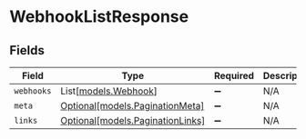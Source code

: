 # WebhookListResponse


## Fields

| Field                                                            | Type                                                             | Required                                                         | Description                                                      |
| ---------------------------------------------------------------- | ---------------------------------------------------------------- | ---------------------------------------------------------------- | ---------------------------------------------------------------- |
| `webhooks`                                                       | List[[models.Webhook](../models/webhook.md)]                     | :heavy_minus_sign:                                               | N/A                                                              |
| `meta`                                                           | [Optional[models.PaginationMeta]](../models/paginationmeta.md)   | :heavy_minus_sign:                                               | N/A                                                              |
| `links`                                                          | [Optional[models.PaginationLinks]](../models/paginationlinks.md) | :heavy_minus_sign:                                               | N/A                                                              |